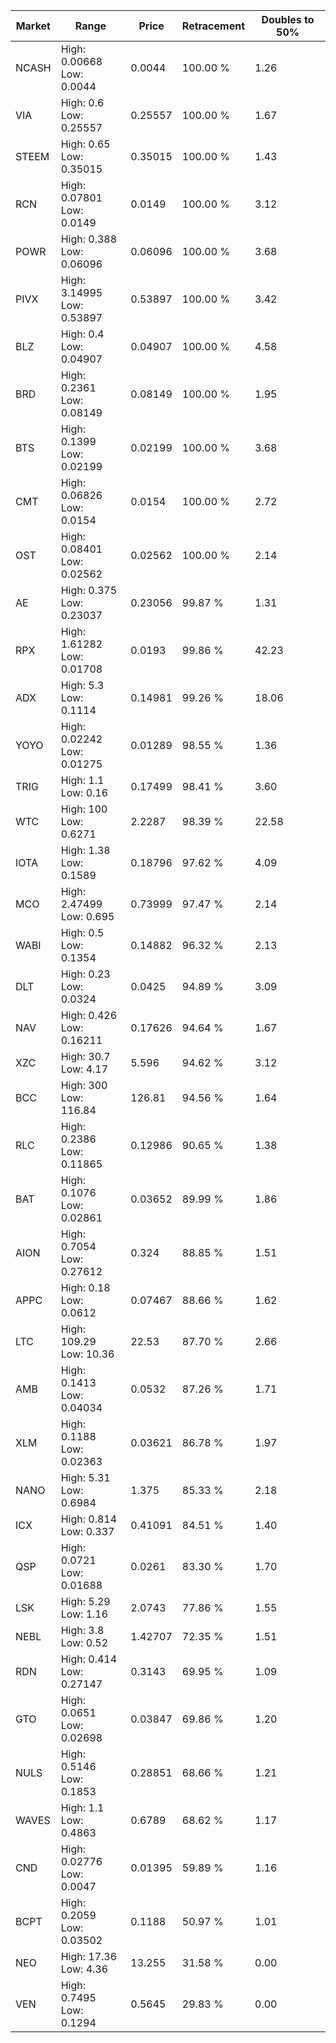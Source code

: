 | Market | Range | Price| Retracement | Doubles to 50% |
| --- | --- | --- | --- | --- |
| NCASH | High: 0.00668<br />Low: 0.0044 | 0.0044 | 100.00 % | 1.26 |
| VIA | High: 0.6<br />Low: 0.25557 | 0.25557 | 100.00 % | 1.67 |
| STEEM | High: 0.65<br />Low: 0.35015 | 0.35015 | 100.00 % | 1.43 |
| RCN | High: 0.07801<br />Low: 0.0149 | 0.0149 | 100.00 % | 3.12 |
| POWR | High: 0.388<br />Low: 0.06096 | 0.06096 | 100.00 % | 3.68 |
| PIVX | High: 3.14995<br />Low: 0.53897 | 0.53897 | 100.00 % | 3.42 |
| BLZ | High: 0.4<br />Low: 0.04907 | 0.04907 | 100.00 % | 4.58 |
| BRD | High: 0.2361<br />Low: 0.08149 | 0.08149 | 100.00 % | 1.95 |
| BTS | High: 0.1399<br />Low: 0.02199 | 0.02199 | 100.00 % | 3.68 |
| CMT | High: 0.06826<br />Low: 0.0154 | 0.0154 | 100.00 % | 2.72 |
| OST | High: 0.08401<br />Low: 0.02562 | 0.02562 | 100.00 % | 2.14 |
| AE | High: 0.375<br />Low: 0.23037 | 0.23056 | 99.87 % | 1.31 |
| RPX | High: 1.61282<br />Low: 0.01708 | 0.0193 | 99.86 % | 42.23 |
| ADX | High: 5.3<br />Low: 0.1114 | 0.14981 | 99.26 % | 18.06 |
| YOYO | High: 0.02242<br />Low: 0.01275 | 0.01289 | 98.55 % | 1.36 |
| TRIG | High: 1.1<br />Low: 0.16 | 0.17499 | 98.41 % | 3.60 |
| WTC | High: 100<br />Low: 0.6271 | 2.2287 | 98.39 % | 22.58 |
| IOTA | High: 1.38<br />Low: 0.1589 | 0.18796 | 97.62 % | 4.09 |
| MCO | High: 2.47499<br />Low: 0.695 | 0.73999 | 97.47 % | 2.14 |
| WABI | High: 0.5<br />Low: 0.1354 | 0.14882 | 96.32 % | 2.13 |
| DLT | High: 0.23<br />Low: 0.0324 | 0.0425 | 94.89 % | 3.09 |
| NAV | High: 0.426<br />Low: 0.16211 | 0.17626 | 94.64 % | 1.67 |
| XZC | High: 30.7<br />Low: 4.17 | 5.596 | 94.62 % | 3.12 |
| BCC | High: 300<br />Low: 116.84 | 126.81 | 94.56 % | 1.64 |
| RLC | High: 0.2386<br />Low: 0.11865 | 0.12986 | 90.65 % | 1.38 |
| BAT | High: 0.1076<br />Low: 0.02861 | 0.03652 | 89.99 % | 1.86 |
| AION | High: 0.7054<br />Low: 0.27612 | 0.324 | 88.85 % | 1.51 |
| APPC | High: 0.18<br />Low: 0.0612 | 0.07467 | 88.66 % | 1.62 |
| LTC | High: 109.29<br />Low: 10.36 | 22.53 | 87.70 % | 2.66 |
| AMB | High: 0.1413<br />Low: 0.04034 | 0.0532 | 87.26 % | 1.71 |
| XLM | High: 0.1188<br />Low: 0.02363 | 0.03621 | 86.78 % | 1.97 |
| NANO | High: 5.31<br />Low: 0.6984 | 1.375 | 85.33 % | 2.18 |
| ICX | High: 0.814<br />Low: 0.337 | 0.41091 | 84.51 % | 1.40 |
| QSP | High: 0.0721<br />Low: 0.01688 | 0.0261 | 83.30 % | 1.70 |
| LSK | High: 5.29<br />Low: 1.16 | 2.0743 | 77.86 % | 1.55 |
| NEBL | High: 3.8<br />Low: 0.52 | 1.42707 | 72.35 % | 1.51 |
| RDN | High: 0.414<br />Low: 0.27147 | 0.3143 | 69.95 % | 1.09 |
| GTO | High: 0.0651<br />Low: 0.02698 | 0.03847 | 69.86 % | 1.20 |
| NULS | High: 0.5146<br />Low: 0.1853 | 0.28851 | 68.66 % | 1.21 |
| WAVES | High: 1.1<br />Low: 0.4863 | 0.6789 | 68.62 % | 1.17 |
| CND | High: 0.02776<br />Low: 0.0047 | 0.01395 | 59.89 % | 1.16 |
| BCPT | High: 0.2059<br />Low: 0.03502 | 0.1188 | 50.97 % | 1.01 |
| NEO | High: 17.36<br />Low: 4.36 | 13.255 | 31.58 % | 0.00 |
| VEN | High: 0.7495<br />Low: 0.1294 | 0.5645 | 29.83 % | 0.00 |
